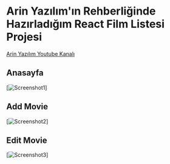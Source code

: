 # Arin Yazılım'ın Rehberliğinde Hazırladığım React Film Listesi Projesi

[Arin Yazılım Youtube Kanalı]("https://www.youtube.com/c/ArinYazilim")



## Anasayfa

[![Screenshot1](https://i.hizliresim.com/8rec38p.jpg)]

## Add Movie

[![Screenshot2](https://i.hizliresim.com/2at5r3v.jpg)]

## Edit Movie

[![Screenshot3](https://i.hizliresim.com/3si3usj.jpg)]
